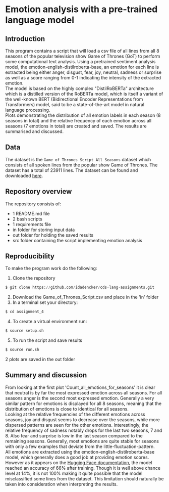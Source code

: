 # Emotion analysis with a pre-trained language model


## Introduction
This program contains a script that will load a csv file of all lines from all 8 seasons of the popular television show Game of Thrones (GoT) to perform some computational text analysis. Using a pretrained sentiment analysis model, the emotion-english-distilroberta-base, an emotion for each line is extracted being either anger, disgust, fear, joy, neutral, sadness or surprise as well as a score ranging from 0-1 indicating the intensity of the extracted emotion. <br>
The model is based on the highly complex "DistilRoBERTa" architecture which is a distilled version of the RoBERTa model, which is itself a variant of the well-known BERT (Bidirectional Encoder Representations from Transformers) model, said to be a state-of-the-art model in natural language processing. <br>
Plots demonstrating the distribution of all emotion labels in each season (8 seasons in total) and the relative frequency of each emotion across all seasons (7 emotions in total) are created and saved. The results are summarised and discussed.


## Data 
The dataset is the ```Game of Thrones Script All Seasons``` dataset which consists of all spoken lines from the popular show Game of Thrones. The dataset has a total of 23911 lines. The dataset can be found and downloaded [here](https://www.kaggle.com/datasets/albenft/game-of-thrones-script-all-seasons?select%253DGame_of_Thrones_Script.csv). 


## Repository overview 
The repository consists of:
- 1 README.md file
- 2 bash scripts
- 1 requirements file
- in folder for storing input data
- out folder for holding the saved results
- src folder containing the script implementing emotion analysis 


## Reproducibility 
To make the program work do the following:

1) Clone the repository 
```python
$ git clone https://github.com/idadencker/cds-lang-assignments.git
```
2) Download the Game_of_Thrones_Script.csv and place in the 'in' folder
3) In a terminal set your directory:
```python
$ cd assignment_4
```
4) To create a virtual environment run:
```python
$ source setup.sh
```
5) To run the script and save results 
```python
$ source run.sh 
```
2 plots are saved in the out folder


## Summary and discussion
From looking at the first plot 'Count_all_emotions_for_seasons' it is clear that neutral is by far the most expressed emotion across all seasons. For all seasons anger is the second most expressed emotion. Generally a very similar pattern for emotions is displayed for all 8 seasons, meaning that the distribution of emotions is close to identical for all seasons. <br>
Looking at the relative frequencies of the different emotions across seasons, joy and disgust seems to decrease over the seasons, while more dispersed patterns are seen for the other emotions. Interestingly, the relative frequency of sadness notably drops for the last two seasons, 7 and 8. Also fear and surprise is low in the last season compared to the remaining seasons. Generally, most emotions are quite stable for seasons with only a few examples that deviate from the little-fluctuation-pattern. <br>
All emotions are extracted using the emotion-english-distilroberta-base model, which generally does a good job at providing emotion scores. However as it appears on the [Hugging Face documentation](https://huggingface.co/j-hartmann/emotion-english-distilroberta-base/blob/main/README.md), the model reached an accuracy of 66% after training. Though it is well above chance level at 14%, it is not 100% making it quite possible that the model misclassified some lines from the dataset. This limitation should naturally be taken into consideration when interpreting the results. 

